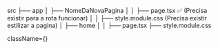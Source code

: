 src
 ├── app
 │   ├── NomeDaNovaPagina
 │   │   ├── page.tsx  ✅ (Precisa existir para a rota funcionar)
 │   │   ├── style.module.css (Precisa existir estilizar a pagina)
 │   ├── home
 │   │   ├── page.tsx
         ├── style.module.css


className={}